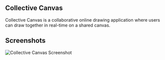 ## Collective Canvas

Collective Canvas is a collaborative online drawing application where users can draw together in real-time on a shared canvas.

## Screenshots
![Collective Canvas Screenshot](screenshot.png)
